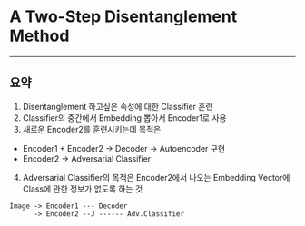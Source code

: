# A Two-Step Disentanglement Method # 
---
## 요약 ##
1. Disentanglement 하고싶은 속성에 대한 Classifier 훈련
2. Classifier의 중간에서 Embedding 뽑아서 Encoder1로 사용
3. 새로운 Encoder2를 훈련시키는데 목적은
- Encoder1 + Encoder2 -> Decoder -> Autoencoder 구현
- Encoder2 -> Adversarial Classifier

4. Adversarial Classifier의 목적은 Encoder2에서 나오는 Embedding Vector에 Class에 관한 정보가 없도록 하는 것

```
Image -> Encoder1 --- Decoder
      -> Encoder2 --J ------ Adv.Classifier

```
